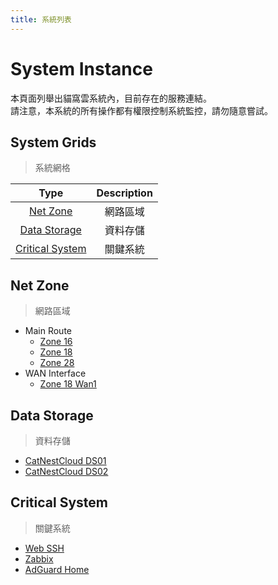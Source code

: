 ```yaml
---
title: 系統列表
---
```


# System Instance

本頁面列舉出貓窩雲系統內，目前存在的服務連結。\
請注意，本系統的所有操作都有權限控制系統監控，請勿隨意嘗試。

## System Grids

> 系統網格

| Type | Description |
| :-: | :-: |
| [Net Zone](#net-zone) | 網路區域 |
| [Data Storage](#data-storage) | 資料存儲 |
| [Critical System](#critical-system) | 關鍵系統 |

## Net Zone

> 網路區域

- Main Route
  - [Zone 16](https://net16.catnest.cloud)
  - [Zone 18](https://net18.catnest.cloud)
  - [Zone 28](https://net28.catnest.cloud)
- WAN Interface
  - [Zone 18 Wan1](https://wan18-1.catnest.cloud)

## Data Storage

> 資料存儲

- [CatNestCloud DS01](https://ds01.catnest.cloud)
- [CatNestCloud DS02](https://ds02.catnest.cloud)

## Critical System

> 關鍵系統

- [Web SSH](https://guard.catnest.cloud/?title=CatNestCloudWebSSH&hostname=172.28.88.254&username=yueyu)
- [Zabbix](https://zabbix.catnest.cloud)
- [AdGuard Home](https://dns.catnest.cloud)
